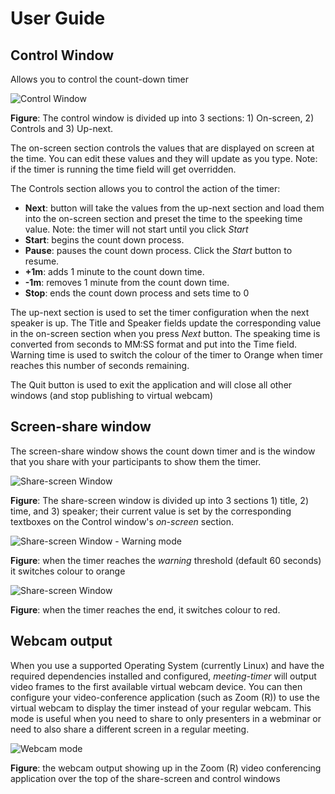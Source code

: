 # User Guide

## Control Window

Allows you to control the count-down timer

![Control Window](./user-guide/control-window.png)

**Figure**: The control window is divided up into 3 sections: 1) On-screen, 2) Controls and 3) Up-next.

The on-screen section controls the values that are displayed on screen at the time.  You can edit these 
values and they will update as you type.  Note: if the timer is running the time field will get overridden.

The Controls section allows you to control the action of the timer:

* **Next**: button will take the values from the up-next section and load them into the on-screen section and
  preset the time to the speeking time value.  Note: the timer will not start until you click *Start*
* **Start**: begins the count down process.
* **Pause**: pauses the count down process.  Click the *Start* button to resume.
* **+1m**: adds 1 minute to the count down time.
* **-1m**: removes 1 minute from the count down time.
* **Stop**: ends the count down process and sets time to 0

The up-next section is used to set the timer configuration when the next speaker is up.  The Title and Speaker fields update the 
corresponding value in the on-screen section when you press *Next* button.  The speaking time is converted from seconds to MM:SS
format and put into the Time field.  Warning time is used to switch the colour of the timer to Orange when timer reaches this number 
of seconds remaining.

The Quit button is used to exit the application and will close all other windows (and stop publishing to virtual webcam)

## Screen-share window

The screen-share window shows the count down timer and is the window that you share with your participants to show them the timer.

![Share-screen Window](./user-guide/share-screen.png)

**Figure**: The share-screen window is divided up into 3 sections 1) title, 2) time, and 3) speaker; their current value is set 
by the corresponding textboxes on the Control window's *on-screen* section.

![Share-screen Window - Warning mode](./user-guide/share-screen-warning.png)

**Figure**: when the timer reaches the *warning* threshold (default 60 seconds) it switches colour to orange

![Share-screen Window](./user-guide/share-screen-finished.png)

**Figure**: when the timer reaches the end, it switches colour to red.

## Webcam output

When you use a supported Operating System (currently Linux) and have the required dependencies installed and configured, *meeting-timer* 
will output video frames to the first available virtual webcam device.  You can then configure your video-conference application (such as 
Zoom (R)) to use the virtual webcam to display the timer instead of your regular webcam.  This mode is useful when you need to share to
only presenters in a webminar or need to also share a different screen in a regular meeting.

![Webcam mode](./user-guide/webcam-mode.png)

**Figure**: the webcam output showing up in the Zoom (R) video conferencing application over the top of the share-screen and control
windows
